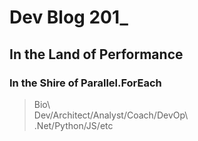 # **Dev Blog 201_**

## In the Land of Performance

### In the Shire of Parallel.ForEach

> Bio\  
 Dev/Architect/Analyst/Coach/DevOp\  
 .Net/Python/JS/etc